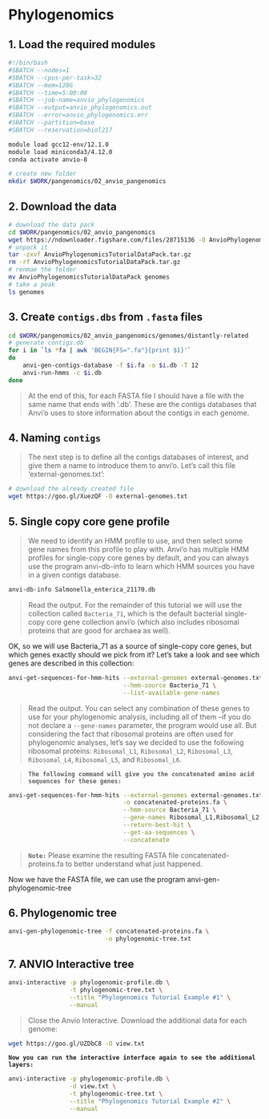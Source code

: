 # Phylogenomics

## 1. Load the required modules

```bash
#!/bin/bash
#SBATCH --nodes=1
#SBATCH --cpus-per-task=32
#SBATCH --mem=128G
#SBATCH --time=5:00:00
#SBATCH --job-name=anvio_phylogenomics
#SBATCH --output=anvio_phylogenomics.out
#SBATCH --error=anvio_phylogenomics.err
#SBATCH --partition=base
#SBATCH --reservation=biol217

module load gcc12-env/12.1.0
module load miniconda3/4.12.0
conda activate anvio-8

# create new folder
mkdir $WORK/pangenomics/02_anvio_pangenomics
```

## 2. Download the data

```bash
# download the data pack
cd $WORK/pangenomics/02_anvio_pangenomics
wget https://ndownloader.figshare.com/files/28715136 -O AnvioPhylogenomicsTutorialDataPack.tar.gz
# unpack it
tar -zxvf AnvioPhylogenomicsTutorialDataPack.tar.gz
rm -rf AnvioPhylogenomicsTutorialDataPack.tar.gz
# renmae the folder
mv AnvioPhylogenomicsTutorialDataPack genomes
# take a peak
ls genomes
```

## 3. Create `contigs.dbs` from `.fasta` files

```bash
cd $WORK/pangenomics/02_anvio_pangenomics/genomes/distantly-related
# generate contigs.db
for i in `ls *fa | awk 'BEGIN{FS=".fa"}{print $1}'`
do
    anvi-gen-contigs-database -f $i.fa -o $i.db -T 12
    anvi-run-hmms -c $i.db
done
```
> At the end of this, for each FASTA file I should have a file with the same name that ends with ‘.db’. These are the contigs databases that Anvi’o uses to store information about the contigs in each genome.

## 4. Naming `contigs`

> The next step is to define all the contigs databases of interest, and give them a name to introduce them to anvi’o. Let’s call this file ‘external-genomes.txt’:


```bash
# download the already created file
wget https://goo.gl/XuezQF -O external-genomes.txt
```

## 5. Single copy core gene profile

> We need to identify an HMM profile to use, and then select some gene names from this profile to play with. Anvi’o has multiple HMM profiles for single-copy core genes by default, and you can always use the program anvi-db-info to learn which HMM sources you have in a given contigs database.

```bash
anvi-db-info Salmonella_enterica_21170.db
```
> Read the output.
> For the remainder of this tutorial we will use the collection called `Bacteria_71`, which is the default bacterial single-copy core gene collection anvi’o (which also includes ribosomal proteins that are good for archaea as well). 

OK, so we will use Bacteria_71 as a source of single-copy core genes, but which genes exactly should we pick from it? Let’s take a look and see which genes are described in this collection:

```bash
anvi-get-sequences-for-hmm-hits --external-genomes external-genomes.txt \
                                --hmm-source Bacteria_71 \
                                --list-available-gene-names
```

> Read the output.
> You can select any combination of these genes to use for your phylogenomic analysis, including all of them –if you do not declare a `--gene-names` parameter, the program would use all. But considering the fact that ribosomal proteins are often used for phylogenomic analyses, let’s say we decided to use the following ribosomal proteins: `Ribosomal_L1`, `Ribosomal_L2`, `Ribosomal_L3`, `Ribosomal_L4`, `Ribosomal_L5`, and `Ribosomal_L6`.

> **`The following command will give you the concatenated amino acid sequences for these genes:`**

```bash
anvi-get-sequences-for-hmm-hits --external-genomes external-genomes.txt \
                                -o concatenated-proteins.fa \
                                --hmm-source Bacteria_71 \
                                --gene-names Ribosomal_L1,Ribosomal_L2,Ribosomal_L3,Ribosomal_L4,Ribosomal_L5,Ribosomal_L6 \
                                --return-best-hit \
                                --get-aa-sequences \
                                --concatenate
```
> **`Note:`** Please examine the resulting FASTA file concatenated-proteins.fa to better understand what just happened.

Now we have the FASTA file, we can use the program anvi-gen-phylogenomic-tree

## 6. Phylogenomic tree

```bash
anvi-gen-phylogenomic-tree -f concatenated-proteins.fa \
                           -o phylogenomic-tree.txt
```

## 7. ANVIO Interactive tree

```bash
anvi-interactive -p phylogenomic-profile.db \
                 -t phylogenomic-tree.txt \
                 --title "Phylogenomics Tutorial Example #1" \
                 --manual
```
> Close the Anvio Interactive.
> Download the additional data for each genome:

```bash
wget https://goo.gl/UZDbC8 -O view.txt
```
**`Now you can run the interactive interface again to see the additional layers:`**

```bash
anvi-interactive -p phylogenomic-profile.db \
                 -d view.txt \
                 -t phylogenomic-tree.txt \
                 --title "Phylogenomics Tutorial Example #2" \
                 --manual
```



